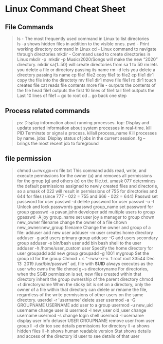 # Linux Command Cheat Sheet
## File Commands
> ls - The most frequently used command in Linux to list directories  
> ls -a shows hidden files in addition to the visible ones.
> pwd - Print working directory command in Linux
> cd - Linux command to navigate through directories
> mkdir - Command used to create directories in Linux
> mkdir -p  mkdir -p Music/2020/Songs will make the new “2020” directory.
> mkdir sa{1..50} will create directories from sa 1 to 50
> rm  lets you delete a file or directory passing its name
> rm -d lets you delete a directory passing its name
> cp file1 file2 copy file1 to file2
> cp file1 dir1 copy the file into the directoty
> mv file1 dir1 move file file1 ro dir1
> touch creates file
> cat reads file contents
> more file - ourputs the contents of the file
> head file1 outputs the first 10 lines of file1
> tail file1 outputs the Last 10 lines of file1
> ~ go to root
> cd .. go back one step
> 

## Process related commands
> ps: Display information about running processes.
> top: Display and update sorted information about system processes in real-time.
> kill PID Terminate or signal a process.
> killall process_name Kill processes by name.
> jobs: Display status of jobs in the current session.
> fg – brings the most recent job to foreground

## file permission
> chmod u+rwx,go=rx file.txt This command adds read, write, and execute permissions for the owner (u) and removes all permissions for the group (g) and others (o) on the file.txt.
> umask 077 determines the default permissions assigned to newly created files and directorie, so a umask of 022 will result in permissions of 755 for directories and 644 for files (since 777 - 022 = 755 and 666 - 022 = 644)
> Passwd set password for user
> passwd -d delete password for user
> passwd -u -l Unlock and lock passwords
> gpasswd group_name set password for group
> gpasswd -a pavan,john developer add multiple users to group
> gpasswd -A joy group_name set user joy a manager to group
> chown new_owner filename change the owner of a file
> chown new_owner:new_group filename Change the owner and group of a file:
> adduser add new user
> adduser -m user creates home directory
> adduser -g add users primary group
> adduser -G add users secondary group
> adduser -s bin/bash user add bin bash shell to the user
> adduser -h /home/user_custom user Specify the home directory for user
> groupadd add new group
> groupadd -g 1001 mygroup Set the group id for the group
> Chmod + s "-rwsr-xr-x. 1 root root 33544 Dec 13  2019 /usr/bin/passwd" ad, file with **SUID** always executes as the user who owns the file
> chmod g+s directoryname  For directories, when the SGID permission is set, new files created within that directory inherit the group ownership of the parent directory
> chmod +t directoryname When the sticky bit is set on a directory, only the owner of a file within that directory can delete or rename the file, regardless of the write permissions of other users on the same directory.
> userdel -r 'username' delete user
> usermod -a -G GROUPNAME USERNAME add user to a group
> usermod -u new_uid username change user id
> usermod -l new_user old_user change username
> usermod -s change login shell
> usermod -l username display user info
> deluser USER GROUPNAME remove user from user group
> ll -d dir too see details permissions for directory
> ll -a shows hidden files
> ll -h shows human readable version
> Stat shows details and access of the directory
> id  user to see details of that user 
